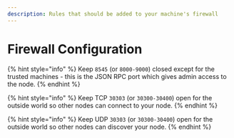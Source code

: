 ```yaml
---
description: Rules that should be added to your machine's firewall
---
```


# Firewall Configuration

{% hint style="info" %}
Keep `8545` \(or `8000-9000`\) closed except for the trusted machines - this is the JSON RPC port which gives admin access to the node.
{% endhint %}

{% hint style="info" %}
Keep TCP `30303` \(or `30300-30400`\) open for the outside world so other nodes can connect to your node.
{% endhint %}

{% hint style="info" %}
Keep UDP `30303` \(or `30300-30400`\) open for the outside world so other nodes can discover your node.
{% endhint %}

